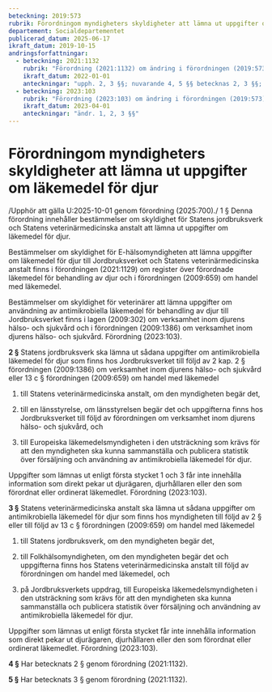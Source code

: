 ```yaml
---
beteckning: 2019:573
rubrik: Förordningom myndigheters skyldigheter att lämna ut uppgifter om läkemedel för djur
departement: Socialdepartementet
publicerad_datum: 2025-06-17
ikraft_datum: 2019-10-15
andringsforfattningar:
  - beteckning: 2021:1132
    rubrik: "Förordning (2021:1132) om ändring i förordningen (2019:573) om myndigheters skyldigheter att lämna ut uppgifter om läkemedel för djur"
    ikraft_datum: 2022-01-01
    anteckningar: "upph. 2, 3 §§; nuvarande 4, 5 §§ betecknas 2, 3 §§; ändr. 1 §, de nya 2, 3 §§"
  - beteckning: 2023:103
    rubrik: "Förordning (2023:103) om ändring i förordningen (2019:573) om myndigheters skyldigheter att lämna ut uppgifter om läkemedel för djur"
    ikraft_datum: 2023-04-01
    anteckningar: "ändr. 1, 2, 3 §§"
---
```


# Förordningom myndigheters skyldigheter att lämna ut uppgifter om läkemedel för djur

/Upphör att gälla U:2025-10-01 genom förordning (2025:700)./ 1 § Denna förordning innehåller bestämmelser om skyldighet för Statens jordbruksverk och Statens veterinärmedicinska anstalt att lämna ut uppgifter om läkemedel för djur.

Bestämmelser om skyldighet för E-hälsomyndigheten att lämna uppgifter om läkemedel för djur till Jordbruksverket och Statens veterinärmedicinska anstalt finns i förordningen (2021:1129) om register över förordnade läkemedel för behandling av djur och i förordningen (2009:659) om handel med läkemedel.

Bestämmelser om skyldighet för veterinärer att lämna uppgifter om användning av antimikrobiella läkemedel för behandling av djur till Jordbruksverket finns i lagen (2009:302) om verksamhet inom djurens hälso- och sjukvård och i förordningen (2009:1386) om verksamhet inom djurens hälso- och sjukvård. Förordning (2023:103).

**2 §** Statens jordbruksverk ska lämna ut sådana uppgifter om antimikrobiella läkemedel för djur som finns hos Jordbruksverket till följd av 2 kap. 2 § förordningen (2009:1386) om verksamhet inom djurens hälso- och sjukvård eller 13 c § förordningen (2009:659) om handel med läkemedel

1. till Statens veterinärmedicinska anstalt, om den myndigheten begär det,

2. till en länsstyrelse, om länsstyrelsen begär det och uppgifterna finns hos Jordbruksverket till följd av förordningen om verksamhet inom djurens hälso- och sjukvård, och

3. till Europeiska läkemedelsmyndigheten i den utsträckning som krävs för att den myndigheten ska kunna sammanställa och publicera statistik över försäljning och användning av antimikrobiella läkemedel för djur.

Uppgifter som lämnas ut enligt första stycket 1 och 3 får inte innehålla information som direkt pekar ut djurägaren, djurhållaren eller den som förordnat eller ordinerat läkemedlet. Förordning (2023:103).

**3 §** Statens veterinärmedicinska anstalt ska lämna ut sådana uppgifter om antimikrobiella läkemedel för djur som finns hos myndigheten till följd av 2 § eller till följd av 13 c § förordningen (2009:659) om handel med läkemedel

1. till Statens jordbruksverk, om den myndigheten begär det,

2. till Folkhälsomyndigheten, om den myndigheten begär det och uppgifterna finns hos Statens veterinärmedicinska anstalt till följd av förordningen om handel med läkemedel, och

3. på Jordbruksverkets uppdrag, till Europeiska läkemedelsmyndigheten i den utsträckning som krävs för att den myndigheten ska kunna sammanställa och publicera statistik över försäljning och användning av antimikrobiella läkemedel för djur.

Uppgifter som lämnas ut enligt första stycket får inte innehålla information som direkt pekar ut djurägaren, djurhållaren eller den som förordnat eller ordinerat läkemedlet. Förordning (2023:103).

**4 §** Har betecknats 2 § genom förordning (2021:1132).

**5 §** Har betecknats 3 § genom förordning (2021:1132).